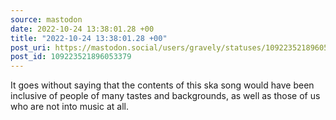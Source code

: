 ```yaml
---
source: mastodon
date: 2022-10-24 13:38:01.28 +00
title: "2022-10-24 13:38:01.28 +00"
post_uri: https://mastodon.social/users/gravely/statuses/109223521896053379
post_id: 109223521896053379
---
```

It goes without saying that the contents of this ska song would have been inclusive of people of many tastes and backgrounds, as well as those of us who are not into music at all.


